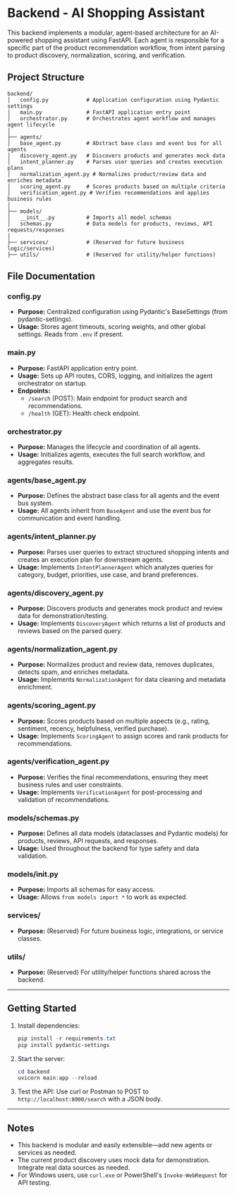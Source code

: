 # Backend - AI Shopping Assistant

This backend implements a modular, agent-based architecture for an AI-powered shopping assistant using FastAPI. Each agent is responsible for a specific part of the product recommendation workflow, from intent parsing to product discovery, normalization, scoring, and verification.

## Project Structure

```
backend/
│   config.py            # Application configuration using Pydantic settings
│   main.py              # FastAPI application entry point
│   orchestrator.py      # Orchestrates agent workflow and manages agent lifecycle
│
├── agents/
│   base_agent.py        # Abstract base class and event bus for all agents
│   discovery_agent.py   # Discovers products and generates mock data
│   intent_planner.py    # Parses user queries and creates execution plans
│   normalization_agent.py # Normalizes product/review data and enriches metadata
│   scoring_agent.py     # Scores products based on multiple criteria
│   verification_agent.py # Verifies recommendations and applies business rules
│
├── models/
│   __init__.py          # Imports all model schemas
│   schemas.py           # Data models for products, reviews, API requests/responses
│
├── services/            # (Reserved for future business logic/services)
├── utils/               # (Reserved for utility/helper functions)
```

## File Documentation

### config.py
- **Purpose:** Centralized configuration using Pydantic's BaseSettings (from pydantic-settings).
- **Usage:** Stores agent timeouts, scoring weights, and other global settings. Reads from `.env` if present.

### main.py
- **Purpose:** FastAPI application entry point.
- **Usage:** Sets up API routes, CORS, logging, and initializes the agent orchestrator on startup.
- **Endpoints:**
  - `/search` (POST): Main endpoint for product search and recommendations.
  - `/health` (GET): Health check endpoint.

### orchestrator.py
- **Purpose:** Manages the lifecycle and coordination of all agents.
- **Usage:** Initializes agents, executes the full search workflow, and aggregates results.

### agents/base_agent.py
- **Purpose:** Defines the abstract base class for all agents and the event bus system.
- **Usage:** All agents inherit from `BaseAgent` and use the event bus for communication and event handling.

### agents/intent_planner.py
- **Purpose:** Parses user queries to extract structured shopping intents and creates an execution plan for downstream agents.
- **Usage:** Implements `IntentPlannerAgent` which analyzes queries for category, budget, priorities, use case, and brand preferences.

### agents/discovery_agent.py
- **Purpose:** Discovers products and generates mock product and review data for demonstration/testing.
- **Usage:** Implements `DiscoveryAgent` which returns a list of products and reviews based on the parsed query.

### agents/normalization_agent.py
- **Purpose:** Normalizes product and review data, removes duplicates, detects spam, and enriches metadata.
- **Usage:** Implements `NormalizationAgent` for data cleaning and metadata enrichment.

### agents/scoring_agent.py
- **Purpose:** Scores products based on multiple aspects (e.g., rating, sentiment, recency, helpfulness, verified purchase).
- **Usage:** Implements `ScoringAgent` to assign scores and rank products for recommendations.

### agents/verification_agent.py
- **Purpose:** Verifies the final recommendations, ensuring they meet business rules and user constraints.
- **Usage:** Implements `VerificationAgent` for post-processing and validation of recommendations.

### models/schemas.py
- **Purpose:** Defines all data models (dataclasses and Pydantic models) for products, reviews, API requests, and responses.
- **Usage:** Used throughout the backend for type safety and data validation.

### models/__init__.py
- **Purpose:** Imports all schemas for easy access.
- **Usage:** Allows `from models import *` to work as expected.

### services/
- **Purpose:** (Reserved) For future business logic, integrations, or service classes.

### utils/
- **Purpose:** (Reserved) For utility/helper functions shared across the backend.

---

## Getting Started

1. Install dependencies:
   ```powershell
   pip install -r requirements.txt
   pip install pydantic-settings
   ```
2. Start the server:
   ```powershell
   cd backend
   uvicorn main:app --reload
   ```
3. Test the API:
   Use curl or Postman to POST to `http://localhost:8000/search` with a JSON body.

---

## Notes
- This backend is modular and easily extensible—add new agents or services as needed.
- The current product discovery uses mock data for demonstration. Integrate real data sources as needed.
- For Windows users, use `curl.exe` or PowerShell's `Invoke-WebRequest` for API testing.
